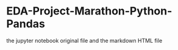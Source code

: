 # EDA-Project-Marathon-Python-Pandas

the jupyter notebook original file and the markdown HTML file
